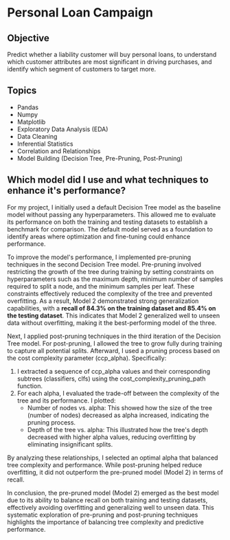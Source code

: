 # Personal Loan Campaign

## Objective

Predict whether a liability customer will buy personal loans, to understand which customer attributes are most significant in driving purchases, and identify which segment of customers to target more.

## Topics
- Pandas
- Numpy
- Matplotlib
- Exploratory Data Analysis (EDA)
- Data Cleaning
- Inferential Statistics
- Correlation and Relationships
- Model Building (Decision Tree, Pre-Pruning, Post-Pruning)

## Which model did I use and what techniques to enhance it's performance?

For my project, I initially used a default Decision Tree model as the baseline model without passing any hyperparameters. This allowed me to evaluate its performance on both the training and testing datasets to establish a benchmark for comparison. The default model served as a foundation to identify areas where optimization and fine-tuning could enhance performance.

To improve the model's performance, I implemented pre-pruning techniques in the second Decision Tree model. Pre-pruning involved restricting the growth of the tree during training by setting constraints on hyperparameters such as the maximum depth, minimum number of samples required to split a node, and the minimum samples per leaf. These constraints effectively reduced the complexity of the tree and prevented overfitting. As a result, Model 2 demonstrated strong generalization capabilities, with a **recall of 84.3% on the training dataset and 85.4% on the testing dataset**. This indicates that Model 2 generalized well to unseen data without overfitting, making it the best-performing model of the three.

Next, I applied post-pruning techniques in the third iteration of the Decision Tree model. For post-pruning, I allowed the tree to grow fully during training to capture all potential splits. Afterward, I used a pruning process based on the cost complexity parameter (ccp_alpha). Specifically:

1. I extracted a sequence of ccp_alpha values and their corresponding subtrees (classifiers, clfs) using the cost_complexity_pruning_path function.
2. For each alpha, I evaluated the trade-off between the complexity of the tree and its performance. I plotted:
    - Number of nodes vs. alpha: This showed how the size of the tree (number of nodes) decreased as alpha increased, indicating the pruning process.
    - Depth of the tree vs. alpha: This illustrated how the tree's depth decreased with higher alpha values, reducing overfitting by eliminating insignificant splits.

By analyzing these relationships, I selected an optimal alpha that balanced tree complexity and performance. While post-pruning helped reduce overfitting, it did not outperform the pre-pruned model (Model 2) in terms of recall.

In conclusion, the pre-pruned model (Model 2) emerged as the best model due to its ability to balance recall on both training and testing datasets, effectively avoiding overfitting and generalizing well to unseen data. This systematic exploration of pre-pruning and post-pruning techniques highlights the importance of balancing tree complexity and predictive performance.
